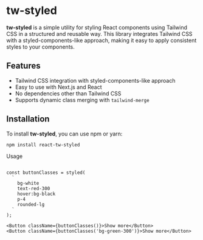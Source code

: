 # tw-styled

**tw-styled** is a simple utility for styling React components using Tailwind CSS in a structured and reusable way. This library integrates Tailwind CSS with a styled-components-like approach, making it easy to apply consistent styles to your components.

## Features

- Tailwind CSS integration with styled-components-like approach
- Easy to use with Next.js and React
- No dependencies other than Tailwind CSS
- Supports dynamic class merging with `tailwind-merge`

## Installation

To install **tw-styled**, you can use npm or yarn:

```bash
npm install react-tw-styled
```

Usage

```

const buttonClasses = styled(
  `
    bg-white
    text-red-300
    hover:bg-black
    p-4
    rounded-lg
  `
);

<Button className={buttonClasses()}>Show more</Button>
<Button className={buttonClasses('bg-green-300')}>Show more</Button>
```
